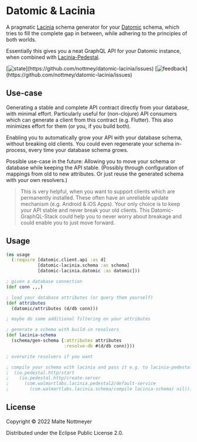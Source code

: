 # Datomic & Lacinia

A pragmatic [Lacinia](https://github.com/walmartlabs/lacinia) schema generator for your [Datomic](https://www.datomic.com/) schema, which tries to fill the complete gap in between, while adhering to the principles of both worlds.

Essentially this gives you a neat GraphQL API for your Datomic instance, when combined with [Lacinia-Pedestal](https://github.com/walmartlabs/lacinia-pedestal).

[![state](https://img.shields.io/badge/state-draft_(some_todos_left,_not_optimized)-red.svg)](https://github.com/nottmey/datomic-lacinia/issues)
[![feedback](https://img.shields.io/badge/feedback-welcome!_(anything_helps)-informational.svg)](https://github.com/nottmey/datomic-lacinia/issues)

## Use-case

Generating a stable and complete API contract directly from your database, with minimal effort. Particularly useful for (non-clojure) API consumers which can generate a client from this contract (e.g. Flutter). This also minimizes effort for them (or you, if you build both).

Enabling you to automatically grow your API with your database schema, without breaking old clients. You could even regenerate your schema in-process, every time your database schema grows.

Possible use-case in the future: Allowing you to move your schema or database while keeping the API stable. (Possibly through configuration of mappings from old to new attributes. Or just reuse the generated schema with your own resolvers.)

> This is very helpful, when you want to support clients which are permanently installed. These often have an unreliable update mechanism (e.g. Android & iOS Apps). Your only choice is to keep your API stable and never break your old clients. This Datomic-GraphQL-Stack could help you to never worry about breakage and could enable you to just move forward.

## Usage

```clojure
(ns usage
  (:require [datomic.client.api :as d]
            [datomic-lacinia.schema :as schema]
            [datomic-lacinia.datomic :as datomic]))

; given a database connection
(def conn ,,,)

; load your database attributes (or query them yourself)
(def attributes
  (datomic/attributes (d/db conn)))

; maybe do some additional filtering on your attributes

; generate a schema with build-in resolvers
(def lacinia-schema
  (schema/gen-schema {:attributes attributes
                      :resolve-db #(d/db conn)}))

; overwrite resolvers if you want

; compile your schema with lacinia and pass it e.g. to lacinia-pedestal:
;  (io.pedestal.http/start
;    (io.pedestal.http/create-server
;      (com.walmartlabs.lacinia.pedestal2/default-service
;        (com.walmartlabs.lacinia.schema/compile lacinia-schema) nil)))
```

## License

Copyright © 2022 Malte Nottmeyer

Distributed under the Eclipse Public License 2.0.
